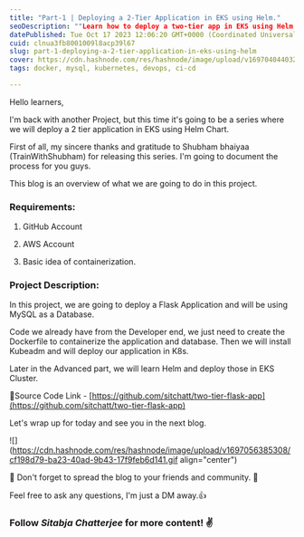 ```yaml
---
title: "Part-1 | Deploying a 2-Tier Application in EKS using Helm."
seoDescription: ""Learn how to deploy a two-tier app in EKS using Helm charts. Containerize, Kubernetes, and EKS deployment - step by step.""
datePublished: Tue Oct 17 2023 12:06:20 GMT+0000 (Coordinated Universal Time)
cuid: clnua3fb8001009l8acp39l67
slug: part-1-deploying-a-2-tier-application-in-eks-using-helm
cover: https://cdn.hashnode.com/res/hashnode/image/upload/v1697040440328/b41b61b7-8923-408b-b24f-2240cc49b2f5.png
tags: docker, mysql, kubernetes, devops, ci-cd

---
```


Hello learners,

I'm back with another Project, but this time it's going to be a series where we will deploy a 2 tier application in EKS using Helm Chart.

First of all, my sincere thanks and gratitude to Shubham bhaiyaa (TrainWithShubham) for releasing this series. I'm going to document the process for you guys.

This blog is an overview of what we are going to do in this project.

### Requirements:

1. GitHub Account
    
2. AWS Account
    
3. Basic idea of containerization.
    

### Project Description:

In this project, we are going to deploy a Flask Application and will be using MySQL as a Database.

Code we already have from the Developer end, we just need to create the Dockerfile to containerize the application and database. Then we will install Kubeadm and will deploy our application in K8s.

Later in the Advanced part, we will learn Helm and deploy those in EKS Cluster.

🎯Source Code Link - [https://github.com/sitchatt/two-tier-flask-app](https://github.com/sitchatt/two-tier-flask-app)

Let's wrap up for today and see you in the next blog.

![](https://cdn.hashnode.com/res/hashnode/image/upload/v1697056385308/cf198d79-ba23-40ad-9b43-17f9feb6d141.gif align="center")

💖 Don't forget to spread the blog to your friends and community. 💖

Feel free to ask any questions, I'm just a DM away.👍

### Follow *Sitabja Chatterjee* for more content! ✌️